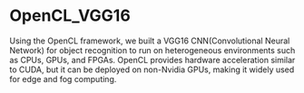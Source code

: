 # OpenCL_VGG16
Using the OpenCL framework, we built a VGG16 CNN(Convolutional Neural Network)
for object recognition to run on heterogeneous environments such as CPUs, GPUs, and FPGAs. OpenCL
provides hardware acceleration similar to CUDA, but it can be deployed on non-Nvidia
GPUs, making it widely used for edge and fog computing.

